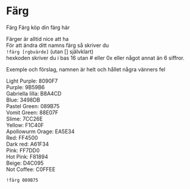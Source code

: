# Färg

Färg Färg köp din färg här

Färger är alltid nice att ha  
För att ändra ditt namns färg så skriver du  
`!färg [rgbvärde]` (utan  [] självklart)  
hexkoden skriver du i bas 16 utan # eller 0x eller något annat än 6 siffror.  

Exemple och förslag, namnen är helt och hållet några vänners fel  

Light Purple: 8090F7  
Purple: 9B59B6  
Gabriella lilla: B8A4CD  
Blue: 3498DB  
Pastel Green: 089B75  
Vomit Green: 88E07F  
Slime: 7CC26E  
Yellow: F1C40F  
Apollowurm Orage: EA5E34  
Red: FF4500  
Dark red: A61F34  
Pink: FF7DD0  
Hot Pink: F81894  
Beige: D4C095  
Not Coffee: C0FFEE  

`!färg 089B75`
